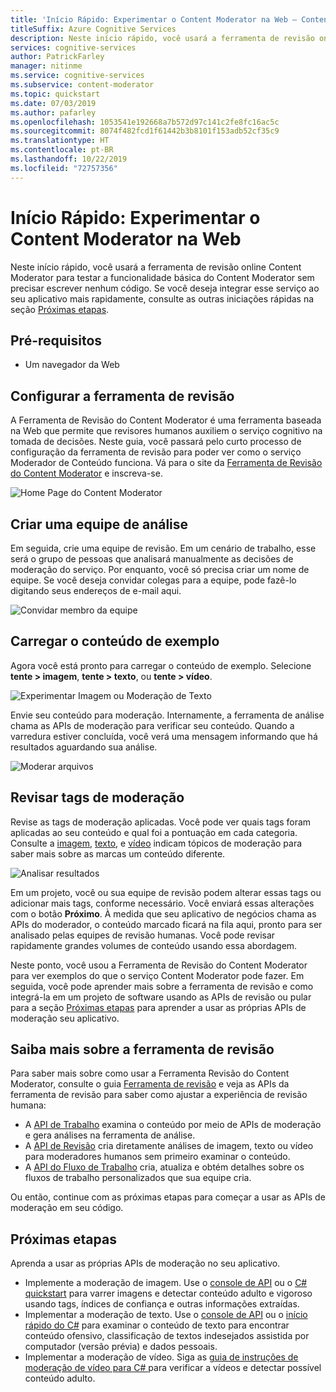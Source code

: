 ```yaml
---
title: 'Início Rápido: Experimentar o Content Moderator na Web – Content Moderator'
titleSuffix: Azure Cognitive Services
description: Neste início rápido, você usará a ferramenta de revisão online Content Moderator para testar a funcionalidade básica do Content Moderator sem precisar escrever nenhum código.
services: cognitive-services
author: PatrickFarley
manager: nitinme
ms.service: cognitive-services
ms.subservice: content-moderator
ms.topic: quickstart
ms.date: 07/03/2019
ms.author: pafarley
ms.openlocfilehash: 1053541e192668a7b572d97c141c2fe8fc16ac5c
ms.sourcegitcommit: 8074f482fcd1f61442b3b8101f153adb52cf35c9
ms.translationtype: HT
ms.contentlocale: pt-BR
ms.lasthandoff: 10/22/2019
ms.locfileid: "72757356"
---
```

# <a name="quickstart-try-content-moderator-on-the-web"></a>Início Rápido: Experimentar o Content Moderator na Web

Neste início rápido, você usará a ferramenta de revisão online Content Moderator para testar a funcionalidade básica do Content Moderator sem precisar escrever nenhum código. Se você deseja integrar esse serviço ao seu aplicativo mais rapidamente, consulte as outras iniciações rápidas na seção [Próximas etapas](#next-steps).

## <a name="prerequisites"></a>Pré-requisitos

- Um navegador da Web

## <a name="set-up-the-review-tool"></a>Configurar a ferramenta de revisão
A Ferramenta de Revisão do Content Moderator é uma ferramenta baseada na Web que permite que revisores humanos auxiliem o serviço cognitivo na tomada de decisões. Neste guia, você passará pelo curto processo de configuração da ferramenta de revisão para poder ver como o serviço Moderador de Conteúdo funciona. Vá para o site da [Ferramenta de Revisão do Content Moderator](https://contentmoderator.cognitive.microsoft.com/) e inscreva-se.

![Home Page do Content Moderator](images/homepage.PNG)

## <a name="create-a-review-team"></a>Criar uma equipe de análise

Em seguida, crie uma equipe de revisão. Em um cenário de trabalho, esse será o grupo de pessoas que analisará manualmente as decisões de moderação do serviço. Por enquanto, você só precisa criar um nome de equipe. Se você deseja convidar colegas para a equipe, pode fazê-lo digitando seus endereços de e-mail aqui.

![Convidar membro da equipe](images/QuickStart-2-small.png)

## <a name="upload-sample-content"></a>Carregar o conteúdo de exemplo

Agora você está pronto para carregar o conteúdo de exemplo. Selecione **tente > imagem**, **tente > texto**, ou **tente > vídeo**.

![Experimentar Imagem ou Moderação de Texto](images/tryimagesortext.png)

Envie seu conteúdo para moderação. Internamente, a ferramenta de análise chama as APIs de moderação para verificar seu conteúdo. Quando a varredura estiver concluída, você verá uma mensagem informando que há resultados aguardando sua análise.

![Moderar arquivos](images/submitted.png)

## <a name="review-moderation-tags"></a>Revisar tags de moderação

Revise as tags de moderação aplicadas. Você pode ver quais tags foram aplicadas ao seu conteúdo e qual foi a pontuação em cada categoria. Consulte a [imagem](image-moderation-api.md), [texto](text-moderation-api.md), e [vídeo](video-moderation-api.md) indicam tópicos de moderação para saber mais sobre as marcas um conteúdo diferente.

![Analisar resultados](images/reviewresults_text.png)

Em um projeto, você ou sua equipe de revisão podem alterar essas tags ou adicionar mais tags, conforme necessário. Você enviará essas alterações com o botão **Próximo**. À medida que seu aplicativo de negócios chama as APIs do moderador, o conteúdo marcado ficará na fila aqui, pronto para ser analisado pelas equipes de revisão humanas. Você pode revisar rapidamente grandes volumes de conteúdo usando essa abordagem.

Neste ponto, você usou a Ferramenta de Revisão do Content Moderator para ver exemplos do que o serviço Content Moderator pode fazer. Em seguida, você pode aprender mais sobre a ferramenta de revisão e como integrá-la em um projeto de software usando as APIs de revisão ou pular para a seção [Próximas etapas](#next-steps) para aprender a usar as próprias APIs de moderação seu aplicativo.

## <a name="learn-more-about-the-review-tool"></a>Saiba mais sobre a ferramenta de revisão

Para saber mais sobre como usar a Ferramenta Revisão do Content Moderator, consulte o guia [Ferramenta de revisão](Review-Tool-User-Guide/human-in-the-loop.md) e veja as APIs da ferramenta de revisão para saber como ajustar a experiência de revisão humana:
- A [API de Trabalho](try-review-api-job.md) examina o conteúdo por meio de APIs de moderação e gera análises na ferramenta de análise. 
- A [API de Revisão](try-review-api-review.md) cria diretamente análises de imagem, texto ou vídeo para moderadores humanos sem primeiro examinar o conteúdo. 
- A [API do Fluxo de Trabalho](try-review-api-workflow.md) cria, atualiza e obtém detalhes sobre os fluxos de trabalho personalizados que sua equipe cria.

Ou então, continue com as próximas etapas para começar a usar as APIs de moderação em seu código.

## <a name="next-steps"></a>Próximas etapas

Aprenda a usar as próprias APIs de moderação no seu aplicativo.
- Implemente a moderação de imagem. Use o [console de API](try-image-api.md) ou o [C# quickstart](image-moderation-quickstart-dotnet.md) para varrer imagens e detectar conteúdo adulto e vigoroso usando tags, índices de confiança e outras informações extraídas.
- Implementar a moderação de texto. Use o [console de API](try-text-api.md) ou o [início rápido do C#](text-moderation-quickstart-dotnet.md) para examinar o conteúdo de texto para encontrar conteúdo ofensivo, classificação de textos indesejados assistida por computador (versão prévia) e dados pessoais.
- Implementar a moderação de vídeo. Siga as [guia de instruções de moderação de vídeo para C# ](video-moderation-api.md) para verificar a vídeos e detectar possível conteúdo adulto. 
